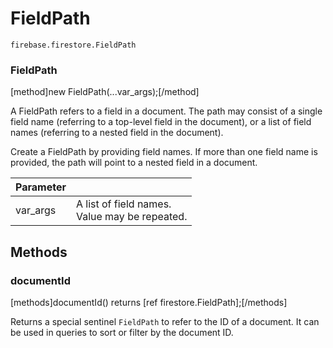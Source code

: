 # FieldPath

```
firebase.firestore.FieldPath
```

### FieldPath
[method]new FieldPath(...var_args);[/method]

A FieldPath refers to a field in a document. The path may consist of a single field name (referring to a top-level field in the document), or a list of field names (referring to a nested field in the document).

Create a FieldPath by providing field names. If more than one field name is provided, the path will point to a nested field in a document.

| Parameter |         |
| --------- | ------- |
| var_args  | A list of field names. <br /> Value may be repeated. |

## Methods

### documentId
[methods]documentId() returns [ref firestore.FieldPath];[/methods]

Returns a special sentinel `FieldPath` to refer to the ID of a document. It can be used in queries to sort or filter by the document ID.
